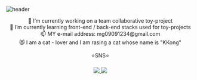 ![header](https://capsule-render.vercel.app/api?type=waving&color=FFa9a0&height=150&section=header&text=🍑๑'ٮ'๑🍑&fontColor=FFFFFF&fontSize=40&&&animation=twinkling)

<div align="center">
 🔭 I’m currently working on a team collaborative toy-project<br/>
 🌱 I’m currently learning front-end / back-end stacks used for toy-projects<br/>
 📫 MY e-mail address: mg09091234@gmail.com<br/>
 😻 I am a cat - lover and I am rasing a cat whose name is "KKong"<br/>
 
 <br/>
 
 <div>⭐SNS⭐</div>
 <br/>
 <a href="https://www.instagram.com/mk.kim_wendy/" target="_blank">
   <img src="https://img.shields.io/badge/Instagram-ff69b4.svg?style=for-the-badge&logo=Instagram&logoColor=white"/>
 </a>
 <a href="https://www.facebook.com/profile.php?id=100010993726259" target="_blank">
   <img src="https://img.shields.io/badge/Facebook-3B5998.svg?style=for-the-badge&logo=Facebook&logoColor=white"/>
 </a>

 
</div>
 
 
<!--
**yulleta/yulleta** is a ✨ _special_ ✨ repository because its `README.md` (this file) appears on your GitHub profile.

Here are some ideas to get you started:

- 🔭 I’m currently working on ...
- 🌱 I’m currently learning ...
- 👯 I’m looking to collaborate on ...
- 🤔 I’m looking for help with ...
- 💬 Ask me about ...
- 📫 How to reach me: ...
- 😄 Pronouns: ...
- ⚡ Fun fact: ...
-->
